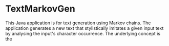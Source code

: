 # TextMarkovGen
This Java application is for text generation using Markov chains. The application generates a new text that stylistically imitates a given input text by analysing the input's character occurrence. The underlying concept is the